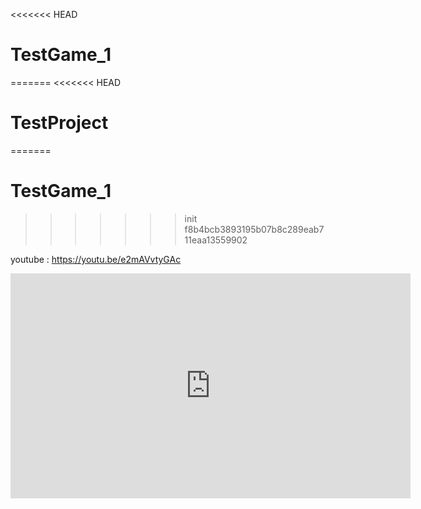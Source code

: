 <<<<<<< HEAD
# TestGame_1
=======
<<<<<<< HEAD
# TestProject
=======
# TestGame_1
>>>>>>> init
>>>>>>> f8b4bcb3893195b07b8c289eab711eaa13559902

youtube : https://youtu.be/e2mAVvtyGAc


<iframe width="640" height="360" src="https://www.youtube.com/embed/e2mAVvtyGAc" frameborder="0" allowfullscreen></iframe>
